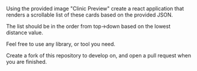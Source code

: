 Using the provided image "Clinic Preview" create a react application
that renders a scrollable list of these cards based on the provided
JSON. 

The list should be in the order from top->down based on the lowest
distance value. 

Feel free to use any library, or tool you need.

Create a fork of this repository to develop on, and open a pull request when you are finished.
